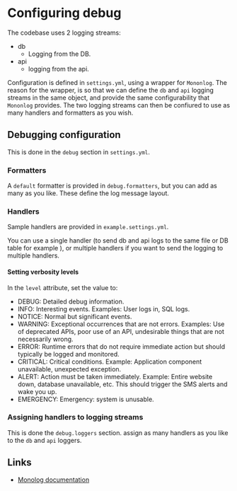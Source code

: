 Configuring debug
=================

The codebase uses 2 logging streams:

* db
    * Logging from the DB.
* api
    * logging from the api.

Configuration is defined in `settings.yml`, using a wrapper for
`Mononlog`. The reason for the wrapper, is so that we can define the
`db` and `api` logging streams in the same object, and provide the same
configurability that `Mononlog` provides. The two logging streams can then
be confiured to use as many handlers and formatters as you wish.

Debugging configuration
-----------------------

This is done in the `debug` section in `settings.yml`.

### Formatters

A `default` formatter is provided in `debug.formatters`, but you can add
as many as you like. These define the log message layout.

### Handlers

Sample handlers are provided in `example.settings.yml`.

You can use a single handler (to send db and api logs to the same file or DB
table for example ), or multiple handlers if you want to send the logging to
multiple handlers.

#### Setting verbosity levels

In the `level` attribute, set the value to:

* DEBUG: Detailed debug information.
* INFO: Interesting events. Examples: User logs in, SQL logs.
* NOTICE: Normal but significant events.
* WARNING: Exceptional occurrences that are not errors. Examples: Use of
  deprecated APIs, poor use of an API, undesirable things that are not
  necessarily wrong.
* ERROR: Runtime errors that do not require immediate action but should
  typically be logged and monitored.
* CRITICAL: Critical conditions. Example: Application component
  unavailable, unexpected exception.
* ALERT: Action must be taken immediately. Example: Entire website down,
  database unavailable, etc. This should trigger the SMS alerts and wake you up.
* EMERGENCY: Emergency: system is unusable.

### Assigning handlers to logging streams

This is done the `debug.loggers` section. assign as many handlers as you
like to the `db` and `api` loggers.

Links
-----

* [Monolog documentation][monolog_documentation]

[monolog_documentation]: https://github.com/Seldaek/monolog
